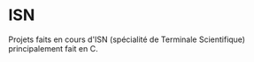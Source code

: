 # ISN
Projets faits en cours d'ISN (spécialité de Terminale Scientifique) principalement fait en C. 
